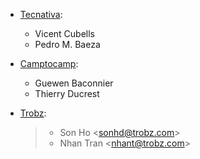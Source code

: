 - [Tecnativa](https://www.tecnativa.com):

  - Vicent Cubells
  - Pedro M. Baeza

- [Camptocamp](https://www.camptocamp.com):

  - Guewen Baconnier
  - Thierry Ducrest

- [Trobz](https://trobz.com):

  > - Son Ho \<<sonhd@trobz.com>\>
  > - Nhan Tran \<<nhant@trobz.com>\>
